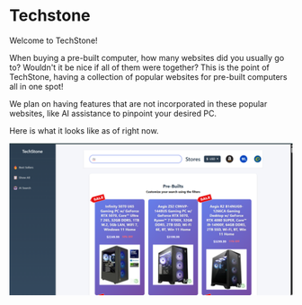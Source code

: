 # Techstone

Welcome to TechStone!

When buying a pre-built computer, how many websites did you usually go to? Wouldn't it be nice if all of them were together?
This is the point of TechStone, having a collection of popular websites for pre-built computers all in one spot! 

We plan on having features that are not incorporated in these popular websites, like AI assistance to pinpoint your desired 
PC. 


Here is what it looks like as of right now. 

![Project snapshot](snapshots/snapshot3.png)



